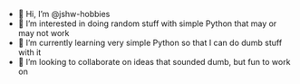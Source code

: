- 👋 Hi, I’m @jshw-hobbies
- 👀 I’m interested in doing random stuff with simple Python that may or may not work 
- 🌱 I’m currently learning very simple Python so that I can do dumb stuff with it
- 💞️ I’m looking to collaborate on ideas that sounded dumb, but fun to work on

<!---
jshw-hobbies/jshw-hobbies is a ✨ special ✨ repository because its `README.md` (this file) appears on your GitHub profile.
You can click the Preview link to take a look at your changes.
--->
